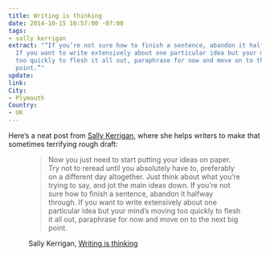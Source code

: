 ```yaml
---
title: Writing is thinking
date: 2014-10-15 16:57:00 -07:00
tags:
- sally kerrigan
extract: "“If you’re not sure how to finish a sentence, abandon it halfway through.
  If you want to write extensively about one particular idea but your mind’s moving
  too quickly to flesh it all out, paraphrase for now and move on to the next big
  point.”"
update: 
link: 
City:
- Plymouth
Country:
- UK
---
```


Here’s a neat post from [Sally Kerrigan](http://draftwerk.com/), where she helps writers to make that sometimes terrifying rough draft:

<figure>
    <blockquote>
    <p>Now you just need to start putting your ideas on paper. Try not to reread until you absolutely have to, preferably on a different day altogether. Just think about what you’re trying to say, and jot the main ideas down. If you’re not sure how to finish a sentence, abandon it halfway through. If you want to write extensively about one particular idea but your mind’s moving too quickly to flesh it all out, paraphrase for now and move on to the next big point.</p>
    </blockquote>
    <figcaption class="cite">
        <p>Sally Kerrigan, <a href="http://alistapart.com/article/writing-is-thinking">Writing is thinking</a></p>
    </figcaption>
</figure>

